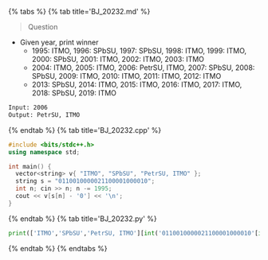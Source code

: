 {% tabs %}
{% tab title='BJ_20232.md' %}

> Question

* Given year, print winner
  * 1995: ITMO, 1996: SPbSU, 1997: SPbSU, 1998: ITMO, 1999: ITMO, 2000: SPbSU, 2001: ITMO, 2002: ITMO, 2003: ITMO
  * 2004: ITMO, 2005: ITMO, 2006: PetrSU, ITMO, 2007: SPbSU, 2008: SPbSU, 2009: ITMO, 2010: ITMO, 2011: ITMO, 2012: ITMO
  * 2013: SPbSU, 2014: ITMO, 2015: ITMO, 2016: ITMO, 2017: ITMO, 2018: SPbSU, 2019: ITMO

```txt
Input: 2006
Output: PetrSU, ITMO
```

{% endtab %}
{% tab title='BJ_20232.cpp' %}

```cpp
#include <bits/stdc++.h>
using namespace std;

int main() {
  vector<string> v{ "ITMO", "SPbSU", "PetrSU, ITMO" };
  string s = "0110010000021100001000010";
  int n; cin >> n; n -= 1995;
  cout << v[s[n] - '0'] << '\n';
}
```

{% endtab %}
{% tab title='BJ_20232.py' %}

```py
print(['ITMO','SPbSU','PetrSU, ITMO'][int('0110010000021100001000010'[int(input())-1995])])
```

{% endtab %}
{% endtabs %}
